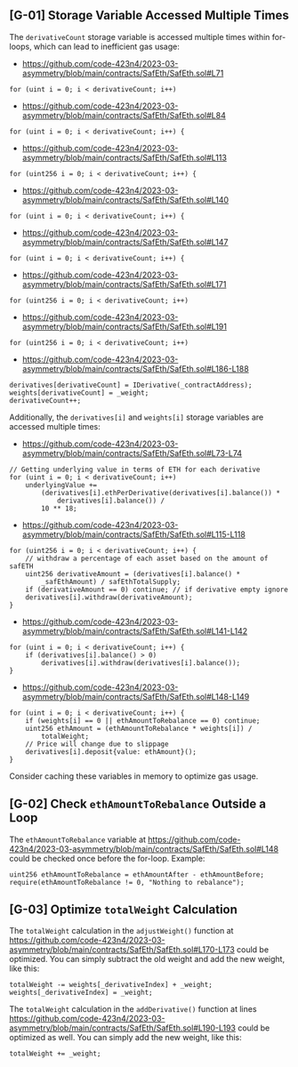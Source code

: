 ## [G-01] Storage Variable Accessed Multiple Times

The `derivativeCount` storage variable is accessed multiple times within for-loops, which can lead to inefficient gas usage:

- https://github.com/code-423n4/2023-03-asymmetry/blob/main/contracts/SafEth/SafEth.sol#L71
```solidity
for (uint i = 0; i < derivativeCount; i++)
```
- https://github.com/code-423n4/2023-03-asymmetry/blob/main/contracts/SafEth/SafEth.sol#L84
```solidity
for (uint i = 0; i < derivativeCount; i++) {
```
- https://github.com/code-423n4/2023-03-asymmetry/blob/main/contracts/SafEth/SafEth.sol#L113
```solidity
for (uint256 i = 0; i < derivativeCount; i++) {
```
- https://github.com/code-423n4/2023-03-asymmetry/blob/main/contracts/SafEth/SafEth.sol#L140
```solidity
for (uint i = 0; i < derivativeCount; i++) {
```
- https://github.com/code-423n4/2023-03-asymmetry/blob/main/contracts/SafEth/SafEth.sol#L147
```solidity
for (uint i = 0; i < derivativeCount; i++) {
```
- https://github.com/code-423n4/2023-03-asymmetry/blob/main/contracts/SafEth/SafEth.sol#L171
```solidity
for (uint256 i = 0; i < derivativeCount; i++)
```
- https://github.com/code-423n4/2023-03-asymmetry/blob/main/contracts/SafEth/SafEth.sol#L191
```solidity
for (uint256 i = 0; i < derivativeCount; i++)
```
- https://github.com/code-423n4/2023-03-asymmetry/blob/main/contracts/SafEth/SafEth.sol#L186-L188 
```solidity
derivatives[derivativeCount] = IDerivative(_contractAddress);
weights[derivativeCount] = _weight;
derivativeCount++;
```

Additionally, the `derivatives[i]` and `weights[i]` storage variables are accessed multiple times:

- https://github.com/code-423n4/2023-03-asymmetry/blob/main/contracts/SafEth/SafEth.sol#L73-L74
```solidity
// Getting underlying value in terms of ETH for each derivative
for (uint i = 0; i < derivativeCount; i++)
    underlyingValue +=
        (derivatives[i].ethPerDerivative(derivatives[i].balance()) *
            derivatives[i].balance()) /
        10 ** 18;
```
- https://github.com/code-423n4/2023-03-asymmetry/blob/main/contracts/SafEth/SafEth.sol#L115-L118
```solidity
for (uint256 i = 0; i < derivativeCount; i++) {
    // withdraw a percentage of each asset based on the amount of safETH
    uint256 derivativeAmount = (derivatives[i].balance() *
        _safEthAmount) / safEthTotalSupply;
    if (derivativeAmount == 0) continue; // if derivative empty ignore
    derivatives[i].withdraw(derivativeAmount);
}
```
- https://github.com/code-423n4/2023-03-asymmetry/blob/main/contracts/SafEth/SafEth.sol#L141-L142
```solidity
for (uint i = 0; i < derivativeCount; i++) {
    if (derivatives[i].balance() > 0)
        derivatives[i].withdraw(derivatives[i].balance());
}
```
- https://github.com/code-423n4/2023-03-asymmetry/blob/main/contracts/SafEth/SafEth.sol#L148-L149
```solidity
for (uint i = 0; i < derivativeCount; i++) {
    if (weights[i] == 0 || ethAmountToRebalance == 0) continue;
    uint256 ethAmount = (ethAmountToRebalance * weights[i]) /
        totalWeight;
    // Price will change due to slippage
    derivatives[i].deposit{value: ethAmount}();
}
```

Consider caching these variables in memory to optimize gas usage.

## [G-02] Check `ethAmountToRebalance` Outside a Loop

The `ethAmountToRebalance` variable at https://github.com/code-423n4/2023-03-asymmetry/blob/main/contracts/SafEth/SafEth.sol#L148 could be checked once before the for-loop. Example:
```solidity
uint256 ethAmountToRebalance = ethAmountAfter - ethAmountBefore;
require(ethAmountToRebalance != 0, "Nothing to rebalance");
```

## [G-03] Optimize `totalWeight` Calculation 

The `totalWeight` calculation in the `adjustWeight()` function at https://github.com/code-423n4/2023-03-asymmetry/blob/main/contracts/SafEth/SafEth.sol#L170-L173 could be optimized. You can simply subtract the old weight and add the new weight, like this:
```solidity
totalWeight -= weights[_derivativeIndex] + _weight;
weights[_derivativeIndex] = _weight; 
```

The `totalWeight` calculation in the `addDerivative()` function at lines https://github.com/code-423n4/2023-03-asymmetry/blob/main/contracts/SafEth/SafEth.sol#L190-L193 could be optimized as well. You can simply add the new weight, like this:
```solidity
totalWeight += _weight;
```